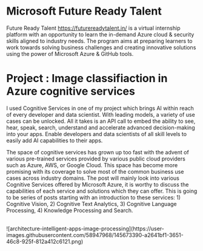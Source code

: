 # Microsoft Future Ready Talent

Future Ready Talent https://futurereadytalent.in/ is a virtual internship platform with an opportunity to learn the in-demand Azure cloud & security skills aligned to industry needs. The program aims at preparing learners to work towards solving business challenges and creating innovative solutions using the power of Microsoft Azure & GitHub tools.

# Project : Image classifiaction in Azure cognitive services 

I used Cognitive Services in one of my project which brings AI within reach of every developer and data scientist. With leading models, a variety of use cases can be unlocked. All it takes is an API call to embed the ability to see, hear, speak, search, understand and accelerate advanced decision-making into your apps. Enable developers and data scientists of all skill levels to easily add AI capabilities to their apps.

The space of cognitive services has grown up too fast with the advent of various pre-trained services provided by various public cloud providers such as Azure, AWS, or Google Cloud. This space has become more promising with its coverage to solve most of the common business use cases across industry domains.
The post will mainly look into various Cognitive Services offered by Microsoft Azure, it is worthy to discuss the capabilities of each service and solutions which they can offer. This is going to be series of posts starting with an introduction to these services: 1) Cognitive Vision, 2) Cognitive Text Analytics, 3) Cognitive Language Processing, 4) Knowledge Processing and Search.





<br/>
![architecture-intelligent-apps-image-processing](https://user-images.githubusercontent.com/58947968/145673390-a2641bf1-3651-46c8-925f-812a412c6121.png)
<br/>
